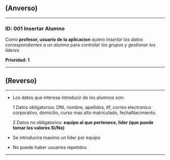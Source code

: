## (Anverso)
---

### **ID:** 001 **Insertar Alumno**

Como **profesor, usuario de la aplicacion** quiero *Insertar los datos correspondientes a un alumno* para *controlar los grupos y gestionar los líderes*

__Prioridad: 1__

---

## (Reverso)

---

* Los datos que interesa introducir de los alumnos son:

    1 Datos obligatorios: DNI, nombre, apellidos, tlf, correo electronico corporativo, domicilio, curso mas alto matriculado, fechaNacimiento.

    2 Datos no obligatorios: **equipo al que pertenece, lider (que puede tomar los valores Si/No)**

* Se introducira maximo un lider por equipo
* No puede haber usuarios repetidos

---
